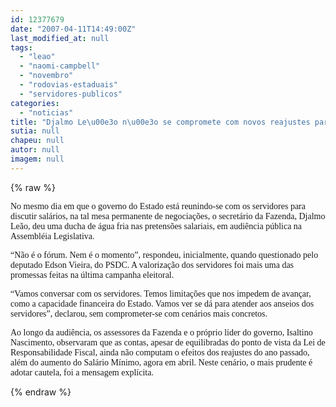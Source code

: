 ```yaml
---
id: 12377679
date: "2007-04-11T14:49:00Z"
last_modified_at: null
tags:
  - "leao"
  - "naomi-campbell"
  - "novembro"
  - "rodovias-estaduais"
  - "servidores-publicos"
categories:
  - "noticias"
title: "Djalmo Le\u00e3o n\u00e3o se compromete com novos reajustes para servidores estaduais"
sutia: null
chapeu: null
autor: null
imagem: null
---
```

{% raw %}
<p><P><FONT face=Verdana>No mesmo dia em que o governo do Estado está reunindo-se com os servidores para discutir salários, na tal mesa permanente de negociações, o secretário da Fazenda, Djalmo Leão, deu uma ducha de água fria nas pretensões salariais, em audiência pública na Assembléia Legislativa.</FONT></P></p>
<p><P><FONT face=Verdana>“Não é o fórum. Nem é o momento”, respondeu, inicialmente, quando questionado pelo deputado Edson Vieira, do PSDC. A valorização dos servidores foi mais uma das promessas feitas na última campanha eleitoral.</FONT></P></p>
<p><P><FONT face=Verdana>“Vamos conversar com os servidores. Temos limitações que nos impedem de avançar, como a capacidade financeira do Estado. Vamos ver se dá para atender aos anseios dos servidores”, declarou, sem comprometer-se com cenários mais concretos.</FONT></P></p>
<p><P><FONT face=Verdana>Ao longo da audiência, os assessores da Fazenda e o próprio líder do governo, Isaltino Nascimento, observaram que as contas, apesar de equilibradas do ponto de vista da Lei de Responsabilidade Fiscal, ainda não computam o efeitos dos reajustes do ano passado, além do aumento do Salário Mínimo, agora em abril. Neste cenário, o mais prudente é adotar cautela, foi a mensagem explícita.</FONT></P> </p>
{% endraw %}
